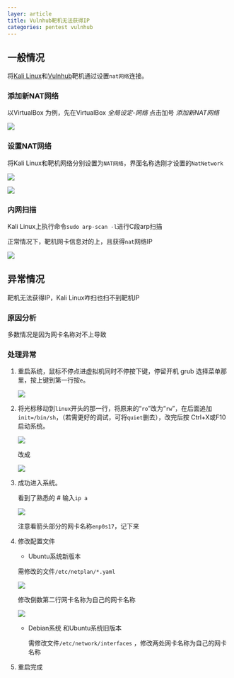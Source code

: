 ```yaml
---
layer: article
title: Vulnhub靶机无法获得IP
categories: pentest vulnhub
---
```


## 一般情况

将[Kali Linux](https://www.iihack.com/pages/tools/Kali-Linux.html)和[Vulnhub](https://www.vulnhub.com/)靶机通过设置`nat网络`连接。

### 添加新NAT网络

以VirtualBox 为例，先在VirtualBox *全局设定-网络*  点击加号  *添加新NAT网络*

![](https://static.iihack.com/vulnhub/ip/1.png)

### 设置NAT网络

将Kali Linux和靶机网络分别设置为`NAT网络`，界面名称选刚才设置的`NatNetwork`

![](https://static.iihack.com/vulnhub/ip/3.png)

![](https://static.iihack.com/vulnhub/ip/2.png)

### 内网扫描

Kali Linux上执行命令`sudo arp-scan -l`进行C段arp扫描

正常情况下，靶机网卡信息对的上，且获得`nat`网络IP

![](https://static.iihack.com/vulnhub/ip/4.png)

## 异常情况

靶机无法获得IP，Kali Linux咋扫也扫不到靶机IP

### 原因分析

多数情况是因为网卡名称对不上导致

### 处理异常

1. 重启系统，鼠标不停点进虚拟机同时不停按下键，停留开机 grub 选择菜单那里，按上键到第一行按`e`。

   ![](https://static.iihack.com/vulnhub/ip/5.png)

2. 将光标移动到`linux`开头的那一行，将原来的“`ro`”改为“`rw`”，在后面追加`init=/bin/sh`，（若需更好的调试，可将`quiet`删去），改完后按 Ctrl+X或F10 启动系统。

   ![](https://static.iihack.com/vulnhub/ip/6.png)

   改成

   ![](https://static.iihack.com/vulnhub/ip/7.png)

3. 成功进入系统。

   看到了熟悉的 # 输入`ip a`

   ![](https://static.iihack.com/vulnhub/ip/8.png)

   注意看箭头部分的网卡名称`enp0s17`，记下来

4. 修改配置文件

   - Ubuntu系统新版本

   需修改的文件`/etc/netplan/*.yaml`

   ![](https://static.iihack.com/vulnhub/ip/9.png)

   修改倒数第二行网卡名称为自己的网卡名称

   ![](https://static.iihack.com/vulnhub/ip/10.png)

   - Debian系统 和Ubuntu系统旧版本

     需修改文件`/etc/network/interfaces` ，修改两处网卡名称为自己的网卡名称

5. 重启完成
